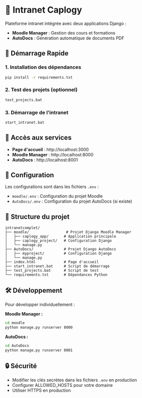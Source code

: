 # 🏢 Intranet Caplogy

Plateforme intranet intégrée avec deux applications Django :
- **Moodle Manager** : Gestion des cours et formations
- **AutoDocs** : Génération automatique de documents PDF

## 🚀 Démarrage Rapide

### 1. Installation des dépendances
```bash
pip install -r requirements.txt
```

### 2. Test des projets (optionnel)
```bash
test_projects.bat
```

### 3. Démarrage de l'intranet
```bash
start_intranet.bat
```

## 📱 Accès aux services

- **Page d'accueil** : http://localhost:3000
- **Moodle Manager** : http://localhost:8000
- **AutoDocs** : http://localhost:8001

## 🔧 Configuration

Les configurations sont dans les fichiers `.env` :
- `moodle/.env` : Configuration du projet Moodle
- `AutoDocs/.env` : Configuration du projet AutoDocs (si existe)

## 📁 Structure du projet

```
intranetcomplet/
├── moodle/                 # Projet Django Moodle Manager
│   ├── caplogy_app/       # Application principale
│   ├── caplogy_project/   # Configuration Django
│   └── manage.py
├── AutoDocs/              # Projet Django AutoDocs
│   ├── myproject/         # Configuration Django
│   └── manage.py
├── index.html             # Page d'accueil
├── start_intranet.bat     # Script de démarrage
├── test_projects.bat      # Script de test
└── requirements.txt       # Dépendances Python
```

## 🛠️ Développement

Pour développer individuellement :

**Moodle Manager :**
```bash
cd moodle
python manage.py runserver 8000
```

**AutoDocs :**
```bash
cd AutoDocs
python manage.py runserver 8001
```

## 🔒 Sécurité

- Modifier les clés secrètes dans les fichiers `.env` en production
- Configurer ALLOWED_HOSTS pour votre domaine
- Utiliser HTTPS en production
